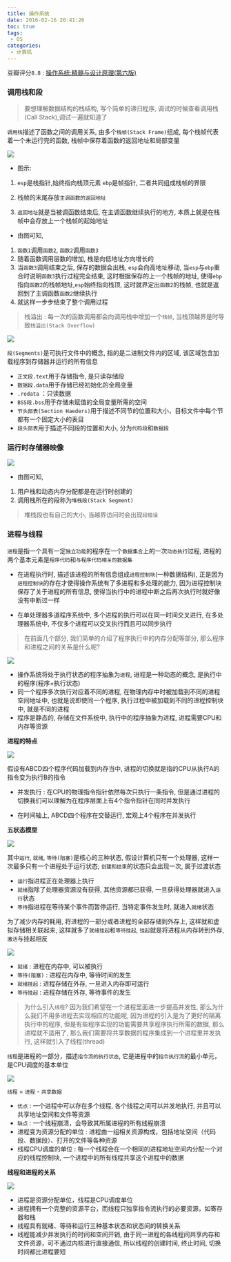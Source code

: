 ```yaml
---
title: 操作系统
date: 2016-02-16 20:41:26
toc: true
tags:
 - OS
categories:
 - 计算机
---
```

豆瓣评分`8.8` : [操作系统:精髓与设计原理(第六版)](https://book.douban.com/subject/5064311/) 
<!--more-->

### **调用栈和段**

> 要想理解数据结构的栈结构, 写个简单的递归程序, 调试的时候查看调用栈(Call Stack),调试一遍就知道了

`调用栈`描述了函数之间的调用关系, 由多个`栈帧(Stack Frame)`组成, 每个栈帧代表着一个未运行完的函数, 栈帧中保存着函数的返回地址和局部变量

![](/img/操作系统/stack.png)

- 图示:

1. `esp`是栈指针,始终指向栈顶元素 `ebp`是帧指针, 二者共同组成栈帧的界限

2. 栈帧的末尾存放`主调函数的返回地址`

3. `返回地址`就是当被调函数结束后, 在主调函数继续执行的地方, 本质上就是在栈帧中会存放上一个栈帧的起始地址

- 由图可知, 
1. `函数1`调用`函数2`, `函数2`调用`函数3`
2. 随着函数调用层数的增加, 栈是向低地址方向增长的
3. 当`函数3`调用结束之后, 保存的数据会出栈, `esp`会向高地址移动, 当`esp`与`ebp`重合时说明`函数3`执行过程完全结束, 这时根据保存的上一个栈帧的地址, 使得`ebp`指向`函数2`的栈帧地址,`esp`始终指向栈顶, 这时就界定出`函数2`的栈帧, 也就是返回到了主调函数`函数2`继续执行
4. 就这样一步步结束了整个调用过程

> 栈溢出 : 每一次的函数调用都会向调用栈中增加一个`栈帧`, 当栈顶越界是时导致`栈溢出(Stack Overflow)`

![](/img/操作系统/segment.jpg)

`段(Segments)`是可执行文件中的概念, 指的是二进制文件内的区域, 该区域包含加载程序到存储器并运行的所有信息
- `正文段.text`用于存储指令, 是只读存储段
- `数据段.data`用于存储已经初始化的全局变量
- `.rodata` ：只读数据
- `BSS段.bss`用于存储未赋值的全局变量所需的空间
- `节头部表(Section Haeders)`用于描述不同节的位置和大小，目标文件中每个节都有一个固定大小的表目
- `段头部表`用于描述不同段的位置和大小, 分为`代码段`和`数据段`

### **运行时存储器映像**

![](/img/操作系统/run.png)

- 由图可知,

1. 用户栈和动态内存分配都是在运行时创建的
2. 调用栈所在的段称为`堆栈段(Stack Segment)`

> 堆栈段也有自己的大小, 当越界访问时会出现`段错误`

### **进程与线程**

`进程`是指一个具有一定`独立功能`的程序在一个`数据集合`上的一次`动态执行`过程, 进程的两个基本元素是`程序代码`和`与程序代码相关的数据集`

- 在进程执行时, 描述该进程的所有信息组成`进程控制块`(一种数据结构), 正是因为`进程控制块`的存在才使得操作系统有了多进程和多处理的能力, 因为进程控制块保存了关于进程的所有信息, 使得当执行中的进程中断之后再次执行时就好像没有中断过一样

- 在单处理器多道程序系统中, 多个进程的执行可以在同一时间交叉进行, 在多处理器系统中, 不仅多个进程可以交叉执行而且可以同步执行

> 在前面几个部分, 我们简单的介绍了程序执行中的内存分配等部分, 那么程序和进程之间的关系是什么呢?

![](/img/操作系统/process.png)

- 操作系统将处于执行状态的程序抽象为`进程`, 进程是一种动态的概念, 是执行中的程序(程序+执行状态)
- 同一个程序多次执行对应着不同的进程, 在物理内存中时被加载到不同的进程空间地址中, 也就是说即使同一个程序, 执行过程中被加载到不同的进程控制块中, 就是不同的进程
- 程序是静态的, 存储在文件系统中, 执行中的程序抽象为进程, 进程需要CPU和内存等资源



**进程的特点**

![](/img/操作系统/process1.png)

假设有ABCD四个程序代码加载到内存当中, 进程的切换就是指的CPU从执行A的指令变为执行B的指令

- 并发执行 : 在CPU的物理指令指针依然每次只执行一条指令, 但是通过进程的切换我们可以理解为在程序层面上有4个指令指针在同时并发执行

- 在时间轴上, ABCD四个程序在交替运行, 宏观上4个程序在并发执行

**五状态模型**

![](/img/操作系统/process2.png)

其中`运行`, `就绪`, `等待(阻塞)`是核心的三种状态, 假设计算机只有一个处理器, 这样一次最多只有一个进程处于运行状态; `创建和结束`的状态只会出现一次, 属于过渡状态

- `运行`指进程正在处理器上执行
- `就绪`指除了处理器资源没有获得, 其他资源都已获得, 一旦获得处理器就进入`运行`状态
- `等待`指进程在等待某个事件而暂停运行, 当特定事件发生时, 就进入`就绪`状态

为了减少内存的耗用, 将进程的一部分或者进程的全部存储到外存上, 这样就和虚拟存储相关联起来, 这样就多了`就绪挂起`和`等待挂起`, `挂起`就是将进程从内存转到外存, `激活`与挂起相反

![](/img/操作系统/process3.png)

- `就绪` : 进程在内存中, 可以被执行
- `等待(阻塞)` : 进程在内存中, 等待时间的发生 
- `就绪挂起` : 进程存储在外存, 一旦进入内存即可运行
- `等待挂起` : 进程存储在外存, 等待事件的发生

> 为什么引入`线程`? 因为我们希望在一个进程里面进一步提高并发性, 那么为什么我们不用多进程去实现相应的功能呢, 因为进程的引入是为了更好的隔离执行中的程序, 但是有些程序实现的功能需要共享程序执行所需的数据, 那么进程就不适用了, 那么我们需要将共享数据的程序集成到一个进程里并发执行, 这样就引入了线程(thread)

`线程`是进程的一部分，描述`指令流的执行状态`, 它是进程中的`指令执行流`的最小单元，是CPU调度的基本单位

![](/img/操作系统/thread.png)

`线程` = `进程` - `共享数据`

- `优点` : 一个进程中可以存在多个线程, 各个线程之间可以并发地执行, 并且可以共享地址空间和文件等资源
- `缺点` : 一个线程崩溃，会导致其所属进程的所有线程崩溃
- 进程变为资源分配的单位 : 进程由一组相关资源构成，包括地址空间（代码段、数据段）、打开的文件等各种资源
- 线程CPU调度的单位 : 每一个线程会在一个相同的进程地址空间内分配一个对应的线程控制块, 一个进程中的所有线程共享这个进程中的数据

**线程和进程的关系**

![](/img/操作系统/thread1.png)

- 进程是资源分配单位，线程是CPU调度单位
- 进程拥有一个完整的资源平台，而线程只独享指令流执行的必要资源，如寄存器和栈
- 线程具有就绪、等待和运行三种基本状态和状态间的转换关系
- 线程能减少并发执行的时间和空间开销, 由于同一进程的各线程间共享内存和文件资源，可不通过内核进行直接通信, 所以线程的创建时间, 终止时间, 切换时间都比进程要短

















